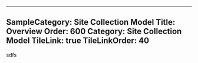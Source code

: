 ﻿----
SampleCategory: Site Collection Model
Title: Overview
Order: 600
Category: Site Collection Model
TileLink: true
TileLinkOrder: 40
----
sdfs